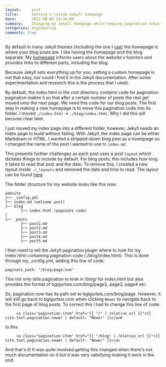 ```yaml
---
layout:     post
title:      Setting a custom Jekyll homepage
date:       2022-08-05 23:39:00
summary:    Changing my Jekyll homepage while keeping pagination intact
categories: engineering
comments: true
---
```

By default in many Jekyll themes (including the one I [use](https://github.com/johno/pixyll)) the homepage is where your blog posts are. I like having the homepage and the blog separate. My [homepage](https://www.bgigurtsis.com/) informs users about the website's function and provides links to different parts, including the blog.

Because Jekyll sets everything up for you, setting a custom homepage is not that easy, nor could I find it in the Jekyll documentation. After some experimentation and research this is the process that I used:

By default, the index.html in the root directory contains code for pagination. pagination makes it so that after a certain number of posts the rest get moved onto the next page. We need this code for our blog posts. The first step in making a new homepage is to move this pagination code into its folder. I moved `./index.html` -> `./blog/index.html`. Why I did this will become clear later.

I just moved my index page into a different folder, however, Jekyll needs an index page to build without failing. With Jekyll, the index page can be either Markdown or HTML. I wanted a stripped-down blog post as a homepage so I changed the name of the post I wanted to use to  `index.md`.

This presents further challenges as each post uses a post `layout` which dictates things to include by default. For blog posts, this includes how long it takes to read that post and the date. To remove this, I created a new layout inside `./_layouts` and removed the date and time to read. The layout can be found [here](https://github.com/bgigurtsis/blog/blob/master/_layouts/welcome.html).

The folder structure for my website looks like this now:

```
website
├── _config.yml
├── index.md (welcome post)
├── blog
       ├── index.html (paginate code)
│
├── _posts
       ├── post1.md
       ├── post2.md
       ├── post3.md
       ├── post4.md
       ├── post5.md
```

I then need to tell the Jekyll pagination plugin where to look for my index.html containing pagination code (./blog/index.html). This is done through my _config.yml, adding this line of code:

```
paginate_path: "/blog/page:num"
```
This not only tells pagination to look in /blog/ for index.html but also provides the format of bgigurtsis.com/blog/page2, page3, page4 etc.

So, pagination now has its path set to bgigurtsis.com/blog/page. However,  it will still go back to bgigurtsis.com when clicking `Newer` to navigate back to the first page of blog posts. To correct this I had to change this line of code:
```
     <a class="pagination-item" href="{{ "/" | relative_url }}">{{ site.text.pagination.newer | default: "Newer" }}</a>#
```
to this
```
     <a class="pagination-item" href="{{ "/blog" | relative_url }}">{{ site.text.pagination.newer | default: "Newer" }}</a>
```

And that's it! It was quite involved getting this changed when there's not much documentation on it but it was very satisfying making it work in the end.

